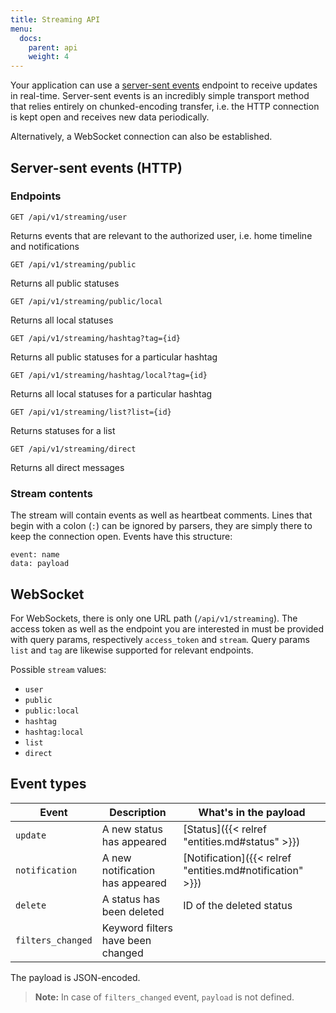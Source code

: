 ```yaml
---
title: Streaming API
menu:
  docs:
    parent: api
    weight: 4
---
```


Your application can use a [server-sent events](https://developer.mozilla.org/en-US/docs/Web/API/Server-sent_events/Using_server-sent_events) endpoint to receive updates in real-time. Server-sent events is an incredibly simple transport method that relies entirely on chunked-encoding transfer, i.e. the HTTP connection is kept open and receives new data periodically.

Alternatively, a WebSocket connection can also be established.

## Server-sent events (HTTP)
### Endpoints

    GET /api/v1/streaming/user

Returns events that are relevant to the authorized user, i.e. home timeline and notifications

    GET /api/v1/streaming/public

Returns all public statuses

    GET /api/v1/streaming/public/local

Returns all local statuses

    GET /api/v1/streaming/hashtag?tag={id}

Returns all public statuses for a particular hashtag

    GET /api/v1/streaming/hashtag/local?tag={id}

Returns all local statuses for a particular hashtag

    GET /api/v1/streaming/list?list={id}

Returns statuses for a list

    GET /api/v1/streaming/direct

Returns all direct messages

### Stream contents

The stream will contain events as well as heartbeat comments. Lines that begin with a colon (`:`) can be ignored by parsers, they are simply there to keep the connection open. Events have this structure:

```
event: name
data: payload
```

## WebSocket

For WebSockets, there is only one URL path (`/api/v1/streaming`). The access token as well as the endpoint you are interested in must be provided with query params, respectively `access_token` and `stream`. Query params `list` and `tag` are likewise supported for relevant endpoints.

Possible `stream` values:

- `user`
- `public`
- `public:local`
- `hashtag`
- `hashtag:local`
- `list`
- `direct`

## Event types

|Event|Description|What's in the payload|
|-----|-----------|---------------------|
|`update`|A new status has appeared|[Status]({{< relref "entities.md#status" >}})|
|`notification`|A new notification has appeared|[Notification]({{< relref "entities.md#notification" >}})|
|`delete`|A status has been deleted|ID of the deleted status|
|`filters_changed`|Keyword filters have been changed||

The payload is JSON-encoded.

> **Note:** In case of `filters_changed` event, `payload` is not defined.
